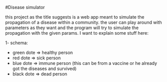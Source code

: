 #Disease simulator

this project as the title suggests is a web app meant to simulate the propagation of a disease within a community. the user can play around with parameters as they want and the program will try to simulate the propagation with the given params.
I want to explain some stuff here:

1- schema:

- green dote => healthy person
- red dote => sick person
- blue dote => immune person (this can be from a vaccine or he already got the diseases and survived)
- black dote => dead person

